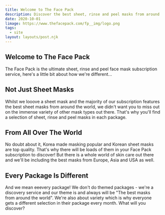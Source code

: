 ```yaml
---
title: Welcome to The Face Pack
description: Discover the best sheet, rinse and peel masks from around the world.
date: 2020-10-01
limage: https://www.thefacepack.com/fp__img/logo.png
tags:
  - site
layout: layouts/post.njk
---
```

## Welcome to The Face Pack

The Face Pack is the ultimate sheet, rinse and peel face mask subscription service, here's a little bit about how we're different...

## Not Just Sheet Masks
Whilst we looove a sheet mask and the majority of our subscription features the best sheet masks from around the world, we didn't want you to miss out on the immense variety of other mask types out there. That's why you'll find a selection of sheet, rinse and peel masks in each package.

## From All Over The World
No doubt about it, Korea made masking popular and Korean sheet masks are top quality. That's why there will be loads of them in your Face Pack subscription to discover! But there is a whole world of skin care out there and we'll be including the best masks from Europe, Asia and USA as well.

## Every Package Is Different
And we mean eeevery package! We don't do themed packages - we're a discovery service and our theme is and always will be "The best masks from around the world". We're also about variety which is why everyone gets a different selection in their package every month. What will you discover?
